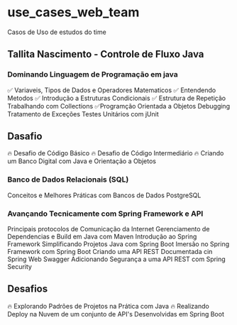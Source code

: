 # use_cases_web_team
Casos de Uso de estudos do time


## Tallita Nascimento - Controle de Fluxo Java

### Dominando Linguagem de Programação em java
:white_check_mark: Variaveis, Tipos de Dados e Operadores Matematicos 
:white_check_mark: Entendendo Metodos
:white_check_mark: Introdução a Estruturas Condicionais 
:white_check_mark: Estrutura de Repetição
Trabalhando com Collections
:white_check_mark:Programção Orientada a Objetos
Debugging
Tratamento de Exceções
Testes Unitários com jUnit

## Dasafio
:fire: Desafio de Código Básico
:fire: Desafio de Código Intermediário 
:fire: Criando um Banco Digital com Java e Orientação a Objetos

### Banco de Dados Relacionais (SQL)
Conceitos e Melhores Práticas com Bancos de Dados PostgreSQL

### Avançando Tecnicamente com Spring Framework e API
Principais protocolos de Comunicação da Internet
Gerenciamento de Dependencias e Build em Java com Maven
Introdução ao Spring Framework
Simplificando Projetos Java com Spring Boot
Imersão no Spring Framework com Spring Boot
Criando uma API REST Documentada cin Spring Web Swagger
Adicionando Segurança a uma API REST com Spring Security

## Desafios
:fire: Explorando Padrões de Projetos na Prática com Java
:fire: Realizando Deploy na Nuvem de um conjunto de API's Desenvolvidas em Spring Boot



